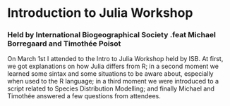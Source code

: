 # Introduction to Julia Workshop

### Held by International Biogeographical Society .feat Michael Borregaard and Timothée Poisot
 
On March 1st I attended to the Intro to Julia Workshop held by ISB. At first, we got explanations on how Julia differs from R; in a second moment we learned some sintax and some situations to be aware about, especially when used to the R language; in a third moment we were introduced to a script related to Species Distribution Modelling; and finally Michael and Timothée answered a few questions from attendees.
